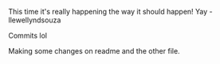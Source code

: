 This time it's really happening the way it should happen!
Yay
-llewellyndsouza


Commits lol

Making some changes on readme and the other file.